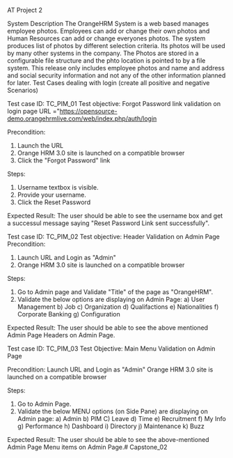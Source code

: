 AT Project 2

System Description
The OrangeHRM System is a web based manages employee photos. Employees can add or change their own photos and Human Resources can add or change everyones photos. The system produces list of photos by different selection criteria. Its photos will be used by many other systems in the company. The Photos are stored in a configurable file structure and the phto location is pointed to by a file system. This release only includes employee photos and name and address and social security information and not any of the other information planned for later.
Test Cases dealing with login (create all positive and negative Scenarios)

Test case ID: TC_PIM_01
Test objective:
	Forgot Password link validation on login page
URL ="https://opensource-demo.orangehrmlive.com/web/index.php/auth/login

Precondition:
1. Launch the URL
2. Orange HRM 3.0 site is launched on a compatible browser
3. Click the "Forgot Password" link

Steps:
1. Username textbox is visible.
2. Provide your username.
3. Click the Reset Password

Expected Result:
The user should be able to see the username box and get a successul message saying "Reset Password Link sent successfully".

Test case ID: TC_PIM_02
Test objective:
	Header Validation on Admin Page
Precondition:
1. Launch URL and Login as "Admin"
2. Orange HRM 3.0 site is launched on a compatible browser 

Steps:
1. Go to Admin page and Validate "Title" of the page as "OrangeHRM".
2. Validate the below options are displaying on Admin Page:
a) User Management
b) Job
c) Organization
d) Qualifactions
e) Nationalities
f) Corporate Banking
g) Configuration

Expected Result:
The user should be able to see the above mentioned Admin Page Headers on Admin Page.

Test case ID: TC_PIM_03
Test Objective:
Main Menu Validation on Admin Page

Precondition:
Launch URL and Login as "Admin"
Orange HRM 3.0 site is launched on a compatible browser

Steps:
1. Go to Admin Page.
2. Validate the below MENU options (on Side Pane) are displaying on Admin page:
a) Admin
b) PIM
C) Leave
d) Time
e) Recruitment
f) My Info
g) Performance
h) Dashboard
i) Directory
j) Maintenance
k) Buzz

Expected Result:
The user should be able to see the above-mentioned Admin Page Menu items on Admin Page.# Capstone_02
